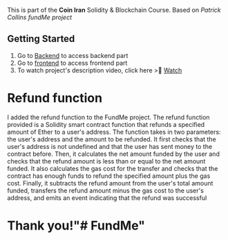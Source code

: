 This is part of the **Coin Iran** Solidity & Blockchain Course.
Based on _Patrick Collins fundMe project_

## Getting Started

1. Go to [Backend](./backend/) to access backend part
2. Go to [frontend](./frontend/) to access frontend part
2. To watch project's description video, click here > [ِWatch](https://mega.nz/file/Yr02mSLa#bQNgCIjuT6kyvRA4iUtgZj1lvlCQy0A5U3E5WWjAFyI)


# Refund function
I added the refund function to the FundMe project. 
The refund function provided is a Solidity smart contract function that refunds a specified amount of Ether to a user's address. The function takes in two parameters: the user's address and the amount to be refunded. It first checks that the user's address is not undefined and that the user has sent money to the contract before. Then, it calculates the net amount funded by the user and checks that the refund amount is less than or equal to the net amount funded. It also calculates the gas cost for the transfer and checks that the contract has enough funds to refund the specified amount plus the gas cost. Finally, it subtracts the refund amount from the user's total amount funded, transfers the refund amount minus the gas cost to the user's address, and emits an event indicating that the refund was successful


# Thank you!"# FundMe" 
